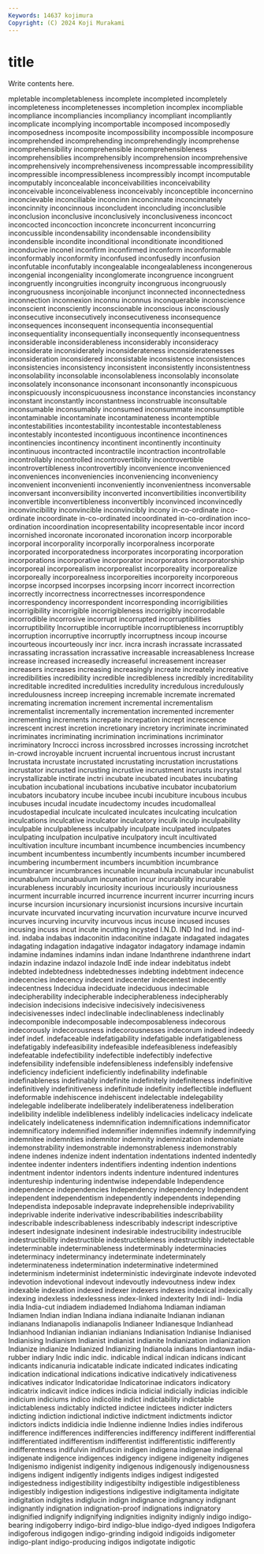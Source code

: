 ```yaml
---
Keywords: 14637 kojimura
Copyright: (C) 2024 Koji Murakami
---
```


# title

Write contents here.



mpletable
incompletableness incomplete incompleted incompletely incompleteness incompletenesses incompletion incomplex incompliable incompliance
incompliancies incompliancy incompliant incompliantly incomplicate incomplying incomportable incomposed incomposedly incomposedness
incomposite incompossibility incompossible incomposure incomprehended incomprehending incomprehendingly incomprehense incomprehensibility incomprehensible
incomprehensibleness incomprehensiblies incomprehensibly incomprehension incomprehensive incomprehensively incomprehensiveness incompressable incompressibility incompressible
incompressibleness incompressibly incompt incomputable incomputably inconcealable inconceivabilities inconceivability inconceivable inconceivableness
inconceivably inconceptible inconcernino inconcievable inconciliable inconcinn inconcinnate inconcinnately inconcinnity inconcinnous
inconcludent inconcluding inconclusible inconclusion inconclusive inconclusively inconclusiveness inconcoct inconcocted inconcoction
inconcrete inconcurrent inconcurring inconcussible incondensability incondensable incondensibility incondensible incondite inconditional
inconditionate inconditioned inconducive inconel inconfirm inconfirmed inconform inconformable inconformably inconformity
inconfused inconfusedly inconfusion inconfutable inconfutably incongealable incongealableness incongenerous incongenial incongeniality
inconglomerate incongruence incongruent incongruently incongruities incongruity incongruous incongruously incongruousness inconjoinable
inconjunct inconnected inconnectedness inconnection inconnexion inconnu inconnus inconquerable inconscience inconscient
inconsciently inconscionable inconscious inconsciously inconsecutive inconsecutively inconsecutiveness inconsequence inconsequences inconsequent
inconsequentia inconsequential inconsequentiality inconsequentially inconsequently inconsequentness inconsiderable inconsiderableness inconsiderably inconsideracy
inconsiderate inconsiderately inconsiderateness inconsideratenesses inconsideration inconsidered inconsistable inconsistence inconsistences inconsistencies
inconsistency inconsistent inconsistently inconsistentness inconsolability inconsolable inconsolableness inconsolably inconsolate inconsolately
inconsonance inconsonant inconsonantly inconspicuous inconspicuously inconspicuousness inconstance inconstancies inconstancy inconstant
inconstantly inconstantness inconstruable inconsultable inconsumable inconsumably inconsumed inconsummate inconsumptible incontaminable
incontaminate incontaminateness incontemptible incontestabilities incontestability incontestable incontestableness incontestably incontested incontiguous
incontinence incontinences incontinencies incontinency incontinent incontinently incontinuity incontinuous incontracted incontractile
incontraction incontrollable incontrollably incontrolled incontrovertibility incontrovertible incontrovertibleness incontrovertibly inconvenience inconvenienced
inconveniences inconveniencies inconveniencing inconveniency inconvenient inconvenienti inconveniently inconvenientness inconversable inconversant
inconversibility inconverted inconvertibilities inconvertibility inconvertible inconvertibleness inconvertibly inconvinced inconvincedly inconvincibility
inconvincible inconvincibly incony in-co-ordinate inco-ordinate incoordinate in-co-ordinated incoordinated in-co-ordination inco-ordination
incoordination incopresentability incopresentable incor incord incornished incoronate incoronated incoronation incorp
incorporable incorporal incorporality incorporally incorporalness incorporate incorporated incorporatedness incorporates incorporating
incorporation incorporations incorporative incorporator incorporators incorporatorship incorporeal incorporealism incorporealist incorporeality
incorporealize incorporeally incorporealness incorporeities incorporeity incorporeous incorpse incorpsed incorpses incorpsing
incorr incorrect incorrection incorrectly incorrectness incorrectnesses incorrespondence incorrespondency incorrespondent incorresponding
incorrigibilities incorrigibility incorrigible incorrigibleness incorrigibly incorrodable incorrodible incorrosive incorrupt incorrupted
incorruptibilities incorruptibility Incorruptible incorruptible incorruptibleness incorruptibly incorruption incorruptive incorruptly incorruptness
incoup incourse incourteous incourteously incr incr. incra incrash incrassate incrassated
incrassating incrassation incrassative increasable increasableness Increase increase increased increasedly increaseful
increasement increaser increasers increases increasing increasingly increate increately increative incredibilities
incredibility incredible incredibleness incredibly increditability increditable incredited incredulities incredulity incredulous
incredulously incredulousness increep increeping incremable incremate incremated incremating incremation increment
incremental incrementalism incrementalist incrementally incrementation incremented incrementer incrementing increments increpate
increpation incrept increscence increscent increst incretion incretionary incretory incriminate incriminated
incriminates incriminating incrimination incriminations incriminator incriminatory Incrocci incross incrossbred incrosses
incrossing incrotchet in-crowd incroyable incruent incruental incruentous incrust incrustant Incrustata
incrustate incrustated incrustating incrustation incrustations incrustator incrusted incrusting incrustive incrustment
incrusts incrystal incrystallizable inctirate inctri incubate incubated incubates incubating incubation
incubational incubations incubative incubator incubatorium incubators incubatory incube incubee incubi
incubiture incubous incubus incubuses incudal incudate incudectomy incudes incudomalleal incudostapedial
inculcate inculcated inculcates inculcating inculcation inculcations inculcative inculcator inculcatory inculk
inculp inculpability inculpable inculpableness inculpably inculpate inculpated inculpates inculpating inculpation
inculpative inculpatory incult incultivated incultivation inculture incumbant incumbence incumbencies incumbency
incumbent incumbentess incumbently incumbents incumber incumbered incumbering incumberment incumbers incumbition
incumbrance incumbrancer incumbrances incunable incunabula incunabular incunabulist incunabulum incunabuulum incuneation
incur incurability incurable incurableness incurably incuriosity incurious incuriously incuriousness incurment
incurrable incurred incurrence incurrent incurrer incurring incurs incurse incursion incursionary
incursionist incursions incursive incurtain incurvate incurvated incurvating incurvation incurvature incurve
incurved incurves incurving incurvity incurvous incus incuse incused incuses incusing
incuss incut incute incutting incysted I.N.D. IND Ind Ind. ind
ind- ind. indaba indabas indaconitin indaconitine indagate indagated indagates indagating
indagation indagative indagator indagatory indamage indamin indamine indamines indamins indan
indane Indanthrene indanthrene indart indazin indazine indazol indazole IndE inde
indear indebitatus indebt indebted indebtedness indebtednesses indebting indebtment indecence indecencies
indecency indecent indecenter indecentest indecently indecentness Indecidua indeciduate indeciduous indecimable
indecipherability indecipherable indecipherableness indecipherably indecision indecisions indecisive indecisively indecisiveness indecisivenesses
indecl indeclinable indeclinableness indeclinably indecomponible indecomposable indecomposableness indecorous indecorously indecorousness
indecorousnesses indecorum indeed indeedy indef indef. indefaceable indefatigability indefatigable indefatigableness
indefatigably indefeasibility indefeasible indefeasibleness indefeasibly indefeatable indefectibility indefectible indefectibly indefective
indefensibility indefensible indefensibleness indefensibly indefensive indeficiency indeficient indeficiently indefinability indefinable
indefinableness indefinably indefinite indefinitely indefiniteness indefinitive indefinitively indefinitiveness indefinitude indefinity
indeflectible indefluent indeformable indehiscence indehiscent indelectable indelegability indelegable indeliberate indeliberately
indeliberateness indeliberation indelibility indelible indelibleness indelibly indelicacies indelicacy indelicate indelicately
indelicateness indemnification indemnifications indemnificator indemnificatory indemnified indemnifier indemnifies indemnify indemnifying
indemnitee indemnities indemnitor indemnity indemnization indemoniate indemonstrability indemonstrable indemonstrableness indemonstrably
indene indenes indenize indent indentation indentations indented indentedly indentee indenter
indenters indentifiers indenting indention indentions indentment indentor indentors indents indenture
indentured indentures indentureship indenturing indentwise independable Independence independence independencies Independency
independency Independent independent independentism independently independents independing Independista indeposable indepravate
indeprehensible indeprivability indeprivable inderite inderivative indescribabilities indescribability indescribable indescribableness indescribably
indescript indescriptive indesert indesignate indesinent indesirable indestrucibility indestrucible indestructibility indestructible
indestructibleness indestructibly indetectable indeterminable indeterminableness indeterminably indeterminacies indeterminacy indeterminancy indeterminate
indeterminately indeterminateness indetermination indeterminative indetermined indeterminism indeterminist indeterministic indevirginate indevote
indevoted indevotion indevotional indevout indevoutly indevoutness indew index indexable indexation
indexed indexer indexers indexes indexical indexically indexing indexless indexlessness index-linked
indexterity Indi indi- India india India-cut indiadem indiademed Indiahoma Indiaman
indiaman Indiamen Indian indian Indiana indiana indianaite Indianan indianan indianans
Indianapolis indianapolis Indianeer Indianesque Indianhead Indianhood Indianian indianian indianians Indianisation
Indianise Indianised Indianising Indianism Indianist indianist indianite Indianization indianization Indianize
indianize Indianized Indianizing Indianola indians Indiantown india-rubber indiary Indic indic
indic. indicable indical indican indicans indicant indicants indicanuria indicatable indicate
indicated indicates indicating indication indicational indications indicative indicatively indicativeness indicatives
indicator Indicatoridae Indicatorinae indicators indicatory indicatrix indicavit indice indices indicia
indicial indicially indicias indicible indicium indiciums indico indicolite indict indictability
indictable indictableness indictably indicted indictee indictees indicter indicters indicting indiction
indictional indictive indictment indictments indictor indictors indicts indidicia indie Indienne
indienne Indies indies indiferous indifference indifferences indifferencies indifferency indifferent indifferential
indifferentiated indifferentism indifferentist indifferentistic indifferently indifferentness indifulvin indifuscin indigen indigena
indigenae indigenal indigenate indigence indigences indigency indigene indigeneity indigenes Indigenismo
indigenist indigenity indigenous indigenously indigenousness indigens indigent indigently indigents indiges
indigest indigested indigestedness indigestibility indigestibilty indigestible indigestibleness indigestibly indigestion indigestions
indigestive indigitamenta indigitate indigitation indigites indiglucin indign indignance indignancy indignant
indignantly indignation indignation-proof indignations indignatory indignified indignify indignifying indignities indignity
indignly indigo indigo-bearing indigoberry indigo-bird indigo-blue indigo-dyed indigoes Indigofera indigoferous
indigogen indigo-grinding indigoid indigoids indigometer indigo-plant indigo-producing indigos indigotate indigotic
